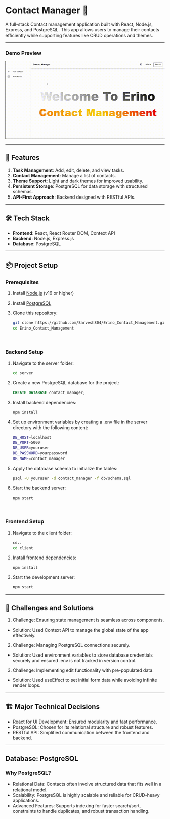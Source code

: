 # Contact Manager 📝

A full-stack Contact management application built with React, Node.js, Express, and PostgreSQL. This app allows users to manage their contacts efficiently while supporting features like CRUD operations and themes.

---

### Demo Preview

![Demo](./Erino%20Task%20Demo%20(1).gif)

---

## 🚀 Features
1. **Task Management**: Add, edit, delete, and view tasks.
2. **Contact Management**: Manage a list of contacts.
3. **Theme Support**: Light and dark themes for improved usability.
4. **Persistent Storage**: PostgreSQL for data storage with structured schemas.
5. **API-First Approach**: Backend designed with RESTful APIs.

---

## 🛠️ Tech Stack
- **Frontend**: React, React Router DOM, Context API
- **Backend**: Node.js, Express.js
- **Database**: PostgreSQL

---

## 📦 Project Setup

### **Prerequisites**
1. Install [Node.js](https://nodejs.org/) (v16 or higher)

2. Install [PostgreSQL](https://www.postgresql.org/)

3. Clone this repository:
   ```bash
   git clone https://github.com/Sarvesh804/Erino_Contact_Management.git
   cd Erino_Contact_Management




### Backend Setup
1. Navigate to the server folder:
   ```bash
   cd server

2. Create a new PostgreSQL database for the project:
   ```sql
   CREATE DATABASE contact_manager;

3. Install backend dependencies:
   ```bash
   npm install

4. Set up environment variables by creating a .env file in the server directory with the following content:
   ```bash
   DB_HOST=localhost
   DB_PORT=5000
   DB_USER=youruser
   DB_PASSWORD=yourpassword
   DB_NAME=contact_manager

5. Apply the database schema to initialize the tables:
   ```bash
   psql -U youruser -d contact_manager -f db/schema.sql

6. Start the backend server:
   ```bash
   npm start




### Frontend Setup
1. Navigate to the client folder:
   ```bash
   cd..
   cd client

2. Install frontend dependencies:
   ```bash
   npm install

3. Start the development server:
   ```bash
   npm start

---



## 🧠 Challenges and Solutions
1. Challenge: Ensuring state management is seamless across components.
-  Solution: Used Context API to manage the global state of the app effectively.

2. Challenge: Managing PostgreSQL connections securely.
-  Solution: Used environment variables to store database credentials securely and ensured .env is not tracked in version control.

3. Challenge: Implementing edit functionality with pre-populated data.
-  Solution: Used useEffect to set initial form data while avoiding infinite render loops.

---



## 🏗️ Major Technical Decisions
- React for UI Development: Ensured modularity and fast performance.
- PostgreSQL: Chosen for its relational structure and robust features.
- RESTful API: Simplified communication between the frontend and backend.


---

## Database: PostgreSQL

### Why PostgreSQL?

- Relational Data: Contacts often involve structured data that fits well in a relational model.
- Scalability: PostgreSQL is highly scalable and reliable for CRUD-heavy applications.
- Advanced Features: Supports indexing for faster search/sort, constraints to handle duplicates, and robust transaction handling.


